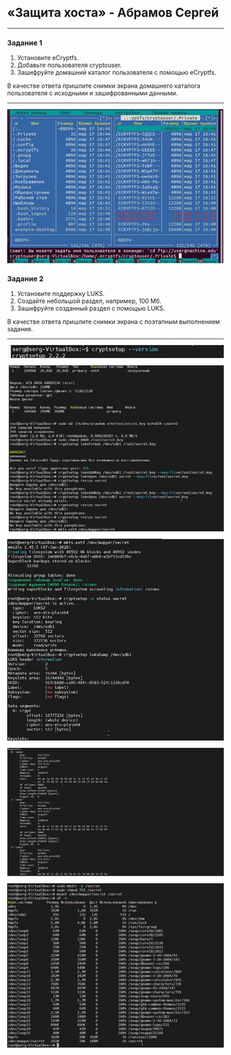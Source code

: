 # «Защита хоста» - Абрамов Сергей

---

### Задание 1


1. Установите eCryptfs.
2. Добавьте пользователя cryptouser.
3. Зашифруйте домашний каталог пользователя с помощью eCryptfs.

В качестве ответа пришлите снимки экрана домашнего каталога пользователя с исходными и зашифрованными данными.


---


![cryptouser](https://github.com/smabramov/Host-protection/blob/f784a0ba3b541f650dcaf973996b28d519002496/jpg/cryptouser.jpg)


### Задание 2


1. Установите поддержку LUKS.
2. Создайте небольшой раздел, например, 100 Мб.
3. Зашифруйте созданный раздел с помощью LUKS.

В качестве ответа пришлите снимки экрана с поэтапным выполнением задания. 


---

![luks](https://github.com/smabramov/Host-protection/blob/c0f6534b39fe33bfea0953ce47563d6159eb5c03/jpg/luks.jpg)

![luks1](https://github.com/smabramov/Host-protection/blob/c0f6534b39fe33bfea0953ce47563d6159eb5c03/jpg/luks1.jpg)

![luks2](https://github.com/smabramov/Host-protection/blob/c0f6534b39fe33bfea0953ce47563d6159eb5c03/jpg/luks2.jpg)

![luks3](https://github.com/smabramov/Host-protection/blob/c0f6534b39fe33bfea0953ce47563d6159eb5c03/jpg/luks3.jpg)

![luks4](https://github.com/smabramov/Host-protection/blob/c0f6534b39fe33bfea0953ce47563d6159eb5c03/jpg/luks4.jpg)